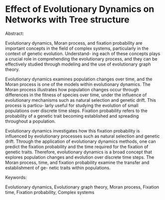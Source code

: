 # Effect of Evolutionary Dynamics on Networks with Tree structure
Abstract:


Evolutionary dynamics, Moran process, and fixation probability are important concepts
in the field of complex systems, particularly in the context of genetic evolution. Understand-
ing each of these concepts plays a crucial role in comprehending the evolutionary process, and
they can be effectively studied through modeling and the use of evolutionary graph theory.


Evolutionary dynamics examines population changes over time, and the Moran process is one
of the models within evolutionary dynamics. The Moran process illustrates how population
changes occur through differences in the fitness of species over time, under the influence of
evolutionary mechanisms such as natural selection and genetic drift. This process is particu-
larly useful for studying the evolution of small populations over discrete time steps. Fixation
probability refers to the probability of a genetic trait becoming established and spreading
throughout a population. 

Evolutionary dynamics investigates how this fixation probability
is influenced by evolutionary processes such as natural selection and genetic drift. Through
the application of evolutionary dynamics methods, one can predict the fixation probability
and the time required for the fixation of genetic traits. Therefore, evolutionary dynamics is a
broad concept that explores population changes and evolution over discrete time steps. The
Moran process, time, and fixation probability examine the transfer and establishment of ge-
netic traits within populations.


Keywords:

Evolutionary dynamics, Evolutionary graph theory, Moran process, Fixation time,
Fixation probability, Complex systems
